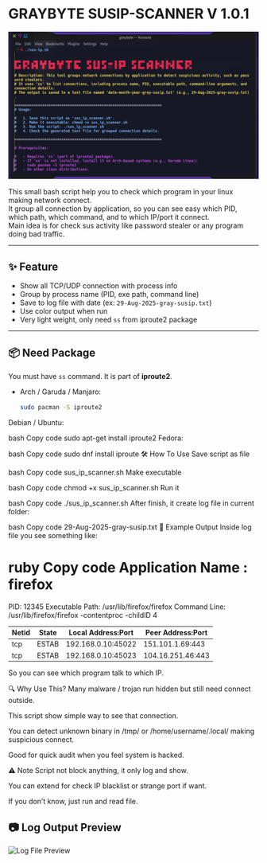 # GRAYBYTE SUSIP-SCANNER V 1.0.1

![Terminal Preview](https://raw.githubusercontent.com/Graybyt3/SUSIP-SCANNER-BY-GRAYBYTE/refs/heads/main/sus-ip-terminal-output-preview.png)

This small bash script help you to check which program in your linux making network connect.  
It group all connection by application, so you can see easy which PID, which path, which command, and to which IP/port it connect.  
Main idea is for check sus activity like password stealer or any program doing bad traffic.

---

## ✨ Feature

- Show all TCP/UDP connection with process info  
- Group by process name (PID, exe path, command line)  
- Save to log file with date (ex: `29-Aug-2025-gray-susip.txt`)  
- Use color output when run  
- Very light weight, only need `ss` from iproute2 package  

---

## 📦 Need Package

You must have `ss` command. It is part of **iproute2**.

- Arch / Garuda / Manjaro:
  ```bash
  sudo pacman -S iproute2
Debian / Ubuntu:

bash
Copy code
sudo apt-get install iproute2
Fedora:

bash
Copy code
sudo dnf install iproute
🛠️ How To Use
Save script as file

bash
Copy code
sus_ip_scanner.sh
Make executable

bash
Copy code
chmod +x sus_ip_scanner.sh
Run it

bash
Copy code
./sus_ip_scanner.sh
After finish, it create log file in current folder:

bash
Copy code
29-Aug-2025-gray-susip.txt
📑 Example Output
Inside log file you see something like:

ruby
Copy code
Application Name : firefox
=====================================================================
PID: 12345
Executable Path: /usr/lib/firefox/firefox
Command Line: /usr/lib/firefox/firefox -contentproc -childID 4

Netid | State      | Local Address:Port       | Peer Address:Port
------|------------|--------------------------|-------------------
tcp   | ESTAB      | 192.168.0.10:45022       | 151.101.1.69:443
tcp   | ESTAB      | 192.168.0.10:45023       | 104.16.251.46:443
So you can see which program talk to which IP.

🔍 Why Use This?
Many malware / trojan run hidden but still need connect outside.

This script show simple way to see that connection.

You can detect unknown binary in /tmp/ or /home/username/.local/ making suspicious connect.

Good for quick audit when you feel system is hacked.

⚠️ Note
Script not block anything, it only log and show.

You can extend for check IP blacklist or strange port if want.

If you don’t know, just run and read file.

## 📷 Log Output Preview

![Log File Preview](https://raw.githubusercontent.com/Graybyt3/SUSIP-SCANNER-BY-GRAYBYTE/refs/heads/main/sus-ip-log-output-preview.png)


